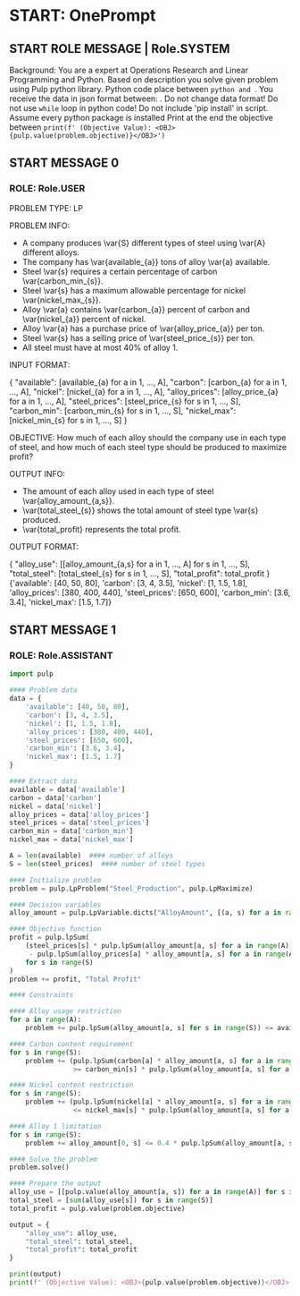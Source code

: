 # START: OnePrompt 
## START ROLE MESSAGE | Role.SYSTEM 
Background: You are a expert at Operations Research and Linear Programming and Python. Based on description you solve given problem using Pulp python library. Python code place between ```python and ```. You receive the data in json format between: <DATA></DATA>. Do not change data format! Do not use `while` loop in python code! Do not include 'pip install' in script. Assume every python package is installed Print at the end the objective between <OBJ></OBJ> `print(f' (Objective Value): <OBJ>{pulp.value(problem.objective)}</OBJ>')`  
## START MESSAGE 0 
### ROLE: Role.USER
<DESCRIPTION>
PROBLEM TYPE: LP

PROBLEM INFO:

- A company produces \var{S} different types of steel using \var{A} different alloys.
- The company has \var{available_{a}} tons of alloy \var{a} available.
- Steel \var{s} requires a certain percentage of carbon \var{carbon_min_{s}}.
- Steel \var{s} has a maximum allowable percentage for nickel \var{nickel_max_{s}}.
- Alloy \var{a} contains \var{carbon_{a}} percent of carbon and \var{nickel_{a}} percent of nickel.
- Alloy \var{a} has a purchase price of \var{alloy_price_{a}} per ton.
- Steel \var{s} has a selling price of \var{steel_price_{s}} per ton.
- All steel must have at most 40% of alloy 1.

INPUT FORMAT: 

{
"available": [available_{a} for a in 1, ..., A],
"carbon": [carbon_{a} for a in 1, ..., A],
"nickel": [nickel_{a} for a in 1, ..., A],
"alloy_prices": [alloy_price_{a} for a in 1, ..., A],
"steel_prices": [steel_price_{s} for s in 1, ..., S],
"carbon_min": [carbon_min_{s} for s in 1, ..., S],
"nickel_max": [nickel_min_{s} for s in 1, ..., S]
}

OBJECTIVE: How much of each alloy should the company use in each type of steel, and how much of each steel type should be produced to maximize profit?

OUTPUT INFO:

- The amount of each alloy used in each type of steel \var{alloy_amount_{a,s}}.
- \var{total_steel_{s}} shows the total amount of steel type \var{s} produced.
- \var{total_profit} represents the total profit.

OUTPUT FORMAT:

{
    "alloy_use": [[alloy_amount_{a,s} for a in 1, ..., A] for s in 1, ..., S],
    "total_steel": [total_steel_{s} for s in 1, ..., S],
    "total_profit": total_profit
}
</DESCRIPTION>
<DATA>
{'available': [40, 50, 80], 'carbon': [3, 4, 3.5], 'nickel': [1, 1.5, 1.8], 'alloy_prices': [380, 400, 440], 'steel_prices': [650, 600], 'carbon_min': [3.6, 3.4], 'nickel_max': [1.5, 1.7]}</DATA>


## START MESSAGE 1 
### ROLE: Role.ASSISTANT
```python
import pulp

#### Problem data
data = {
    'available': [40, 50, 80],
    'carbon': [3, 4, 3.5],
    'nickel': [1, 1.5, 1.8],
    'alloy_prices': [380, 400, 440],
    'steel_prices': [650, 600],
    'carbon_min': [3.6, 3.4],
    'nickel_max': [1.5, 1.7]
}

#### Extract data
available = data['available']
carbon = data['carbon']
nickel = data['nickel']
alloy_prices = data['alloy_prices']
steel_prices = data['steel_prices']
carbon_min = data['carbon_min']
nickel_max = data['nickel_max']

A = len(available)  #### number of alloys
S = len(steel_prices)  #### number of steel types

#### Initialize problem
problem = pulp.LpProblem("Steel_Production", pulp.LpMaximize)

#### Decision variables
alloy_amount = pulp.LpVariable.dicts("AlloyAmount", [(a, s) for a in range(A) for s in range(S)], lowBound=0)

#### Objective function
profit = pulp.lpSum(
    (steel_prices[s] * pulp.lpSum(alloy_amount[a, s] for a in range(A)) 
     - pulp.lpSum(alloy_prices[a] * alloy_amount[a, s] for a in range(A)))
    for s in range(S)
)
problem += profit, "Total Profit"

#### Constraints

#### Alloy usage restriction
for a in range(A):
    problem += pulp.lpSum(alloy_amount[a, s] for s in range(S)) <= available[a], f"AlloyAvailability_{a}"

#### Carbon content requirement
for s in range(S):
    problem += (pulp.lpSum(carbon[a] * alloy_amount[a, s] for a in range(A))
                >= carbon_min[s] * pulp.lpSum(alloy_amount[a, s] for a in range(A))), f"CarbonContent_{s}"

#### Nickel content restriction
for s in range(S):
    problem += (pulp.lpSum(nickel[a] * alloy_amount[a, s] for a in range(A))
                <= nickel_max[s] * pulp.lpSum(alloy_amount[a, s] for a in range(A))), f"NickelContent_{s}"

#### Alloy 1 limitation
for s in range(S):
    problem += alloy_amount[0, s] <= 0.4 * pulp.lpSum(alloy_amount[a, s] for a in range(A)), f"Alloy1_Limit_{s}"

#### Solve the problem
problem.solve()

#### Prepare the output
alloy_use = [[pulp.value(alloy_amount[a, s]) for a in range(A)] for s in range(S)]
total_steel = [sum(alloy_use[s]) for s in range(S)]
total_profit = pulp.value(problem.objective)

output = {
    "alloy_use": alloy_use,
    "total_steel": total_steel,
    "total_profit": total_profit
}

print(output)
print(f' (Objective Value): <OBJ>{pulp.value(problem.objective)}</OBJ>')
```

